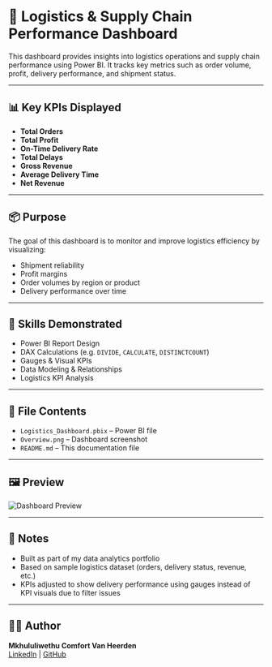 # 🚚 Logistics & Supply Chain Performance Dashboard

This dashboard provides insights into logistics operations and supply chain performance using Power BI. It tracks key metrics such as order volume, profit, delivery performance, and shipment status.

---

## 📊 Key KPIs Displayed

- **Total Orders**
- **Total Profit**
- **On-Time Delivery Rate**
- **Total Delays**
- **Gross Revenue**
- **Average Delivery Time**
- **Net Revenue**

---

## 📦 Purpose

The goal of this dashboard is to monitor and improve logistics efficiency by visualizing:
- Shipment reliability
- Profit margins
- Order volumes by region or product
- Delivery performance over time

---

## 🧠 Skills Demonstrated

- Power BI Report Design
- DAX Calculations (e.g. `DIVIDE`, `CALCULATE`, `DISTINCTCOUNT`)
- Gauges & Visual KPIs
- Data Modeling & Relationships
- Logistics KPI Analysis

---

## 📁 File Contents

- `Logistics_Dashboard.pbix` – Power BI file
- `Overview.png` – Dashboard screenshot
- `README.md` – This documentation file

---

## 🖼️ Preview

![Dashboard Preview](Overview.png)

---

## 📌 Notes

- Built as part of my data analytics portfolio  
- Based on sample logistics dataset (orders, delivery status, revenue, etc.)  
- KPIs adjusted to show delivery performance using gauges instead of KPI visuals due to filter issues

---

## 🧑‍💼 Author

**Mkhululiwethu Comfort Van Heerden**  
[LinkedIn](https://www.linkedin.com/in/mkhululi-van-heerden-b75015339) | [GitHub](https://github.com/your-username)
